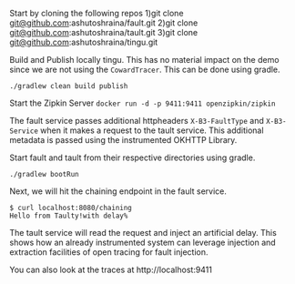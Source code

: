 Start by cloning the following repos
1)git clone git@github.com:ashutoshraina/fault.git 
2)git clone git@github.com:ashutoshraina/tault.git 
3)git clone git@github.com:ashutoshraina/tingu.git

Build and Publish locally tingu. 
This has no material impact on the demo since we are not using the `CowardTracer`. This can be done using gradle.

`./gradlew clean build publish`

Start the Zipkin Server
`docker run -d -p 9411:9411 openzipkin/zipkin`

The fault service passes additional httpheaders `X-B3-FaultType` and `X-B3-Service` when it makes a request to the tault service.
This additional metadata is passed using the instrumented OKHTTP Library. 

Start fault and tault from their respective directories using gradle.

`./gradlew bootRun`

Next, we will hit the chaining endpoint in the fault service.

```
$ curl localhost:8080/chaining
Hello from Taulty!with delay%     
```

The tault service will read the request and inject an artificial delay.
This shows how an already instrumented system can leverage injection and extraction facilities of open tracing for fault injection.

You can also look at the traces at http://localhost:9411



